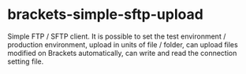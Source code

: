 brackets-simple-sftp-upload
============================

Simple FTP / SFTP client. It is possible to set the test environment / production environment, upload in units of file / folder, can upload files modified on Brackets automatically, can write and read the connection setting file.
